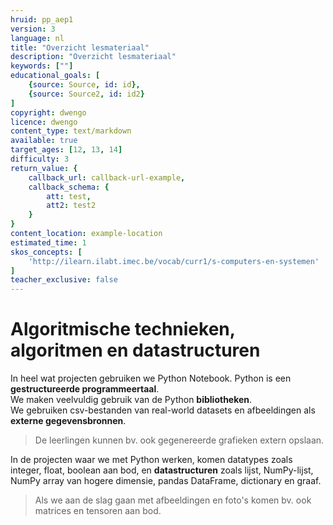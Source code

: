 ```yaml
---
hruid: pp_aep1
version: 3
language: nl
title: "Overzicht lesmateriaal"
description: "Overzicht lesmateriaal"
keywords: [""]
educational_goals: [
    {source: Source, id: id}, 
    {source: Source2, id: id2}
]
copyright: dwengo
licence: dwengo
content_type: text/markdown
available: true
target_ages: [12, 13, 14]
difficulty: 3
return_value: {
    callback_url: callback-url-example,
    callback_schema: {
        att: test,
        att2: test2
    }
}
content_location: example-location
estimated_time: 1
skos_concepts: [
    'http://ilearn.ilabt.imec.be/vocab/curr1/s-computers-en-systemen'
]
teacher_exclusive: false
---
```


# Algoritmische technieken, algoritmen en datastructuren

In heel wat projecten gebruiken we Python Notebook. Python is een **gestructureerde programmeertaal**. <br>
We maken veelvuldig gebruik van de Python **bibliotheken**. <br>
We gebruiken csv-bestanden van real-world datasets en afbeeldingen als **externe gegevensbronnen**. 

> De leerlingen kunnen bv. ook gegenereerde grafieken extern opslaan.

In de projecten waar we met Python werken, komen datatypes zoals integer, float, boolean aan bod, en **datastructuren** zoals lijst, NumPy-lijst, NumPy array van hogere dimensie, pandas DataFrame, dictionary en graaf. 

> Als we aan de slag gaan met afbeeldingen en foto's komen bv. ook matrices en tensoren aan bod.   



